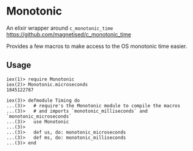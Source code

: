 Monotonic
=============

An elixir wrapper around `c_monotonic_time` <https://github.com/magnetised/c_monotonic_time>

Provides a few macros to make access to the OS monotonic time easier.

Usage
-----

    iex(1)> require Monotonic
    iex(2)> Monotonic.microseconds
    1845122787

    iex(3)> defmodule Timing do
    ...(3)>   # require's the Monotonic module to compile the macros
    ...(3)>   # and imports `monotonic_milliseconds` and `monotonic_microseconds`
    ...(3)>   use Monotonic
    ...(3)>
    ...(3)>   def us, do: monotonic_microseconds
    ...(3)>   def ms, do: monotonic_milliseconds
    ...(3)> end








